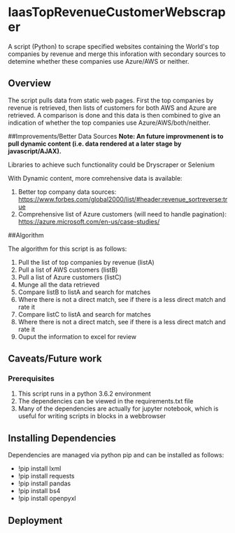 # IaasTopRevenueCustomerWebscraper

A script (Python) to scrape specified websites containing the World's top companies by revenue and merge this inforation with secondary sources to detemine whether these companies use Azure/AWS or neither.

## Overview

The script pulls data from static web pages. First the top companies by revenue is retrieved, then lists of customers for both AWS and Azure are retrieved. A comparison is done and this data is then combined to give an indication of whether the top companies use Azure/AWS/both/neither.

##Improvements/Better Data Sources
**Note: An future improvmenent is to pull dynamic content (i.e. data rendered at a later stage by javascript/AJAX).**

Libraries to achieve such functionality could be Dryscraper or Selenium 

With Dynamic content, more comrehensive data is available: 
1. Better top company data sources: 
   https://www.forbes.com/global2000/list/#header:revenue_sortreverse:true
2. Comprehensive list of Azure customers (will need to handle pagination):
   https://azure.microsoft.com/en-us/case-studies/

##Algorithm

The algorithm for this script is as follows:
1. Pull the list of top companies by revenue (listA)
2. Pull a list of AWS customers (listB)
3. Pull a list of Azure customers (listC)
4. Munge all the data retrieved
5. Compare listB to listA and search for matches
6. Where there is not a direct match, see if there is a less direct match and rate it 
7. Compare listC to listA and search for matches
8. Where there is not a direct match, see if there is a less direct match and rate it
9. Ouput the information to excel for review

## Caveats/Future work

### Prerequisites

1. This script runs in a python 3.6.2 environment 
2. The dependencies can be viewed in the requirements.txt file
3. Many of the dependencies are actually for jupyter notebook, which is useful for writing scripts in blocks in a webbrowser

## Installing Dependencies

Dependencies are managed via python pip and can be installed as follows:

* !pip install lxml
* !pip install requests
* !pip install pandas
* !pip install bs4
* !pip install openpyxl

## Deployment
